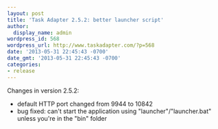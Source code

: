 ```yaml
---
layout: post
title: 'Task Adapter 2.5.2: better launcher script'
author:
  display_name: admin
wordpress_id: 568
wordpress_url: http://www.taskadapter.com/?p=568
date: '2013-05-31 22:45:43 -0700'
date_gmt: '2013-05-31 22:45:43 -0700'
categories:
- release
---
```

<p>Changes in version 2.5.2:</p>
<ul>
<li>default HTTP port changed from 9944 to 10842</li>
<li>bug fixed: can't start the application using "launcher"/"launcher.bat" unless you're in the "bin" folder</li>

</ul>

 </p>
